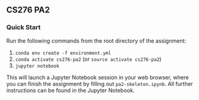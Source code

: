 ## CS276 PA2

### Quick Start
Run the following commands from the root directory of the assignment:
  1. `conda env create -f environment.yml`
  2. `conda activate cs276-pa2` (or `source activate cs276-pa2`)
  3. `jupyter notebook`

This will launch a Jupyter Notebook session in your web browser,
where you can finish the assignment by filling out `pa2-skeleton.ipynb`.
All further instructions can be found in the Jupyter Notebook.
